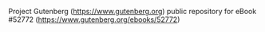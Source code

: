 Project Gutenberg (https://www.gutenberg.org) public repository for
eBook #52772 (https://www.gutenberg.org/ebooks/52772)
